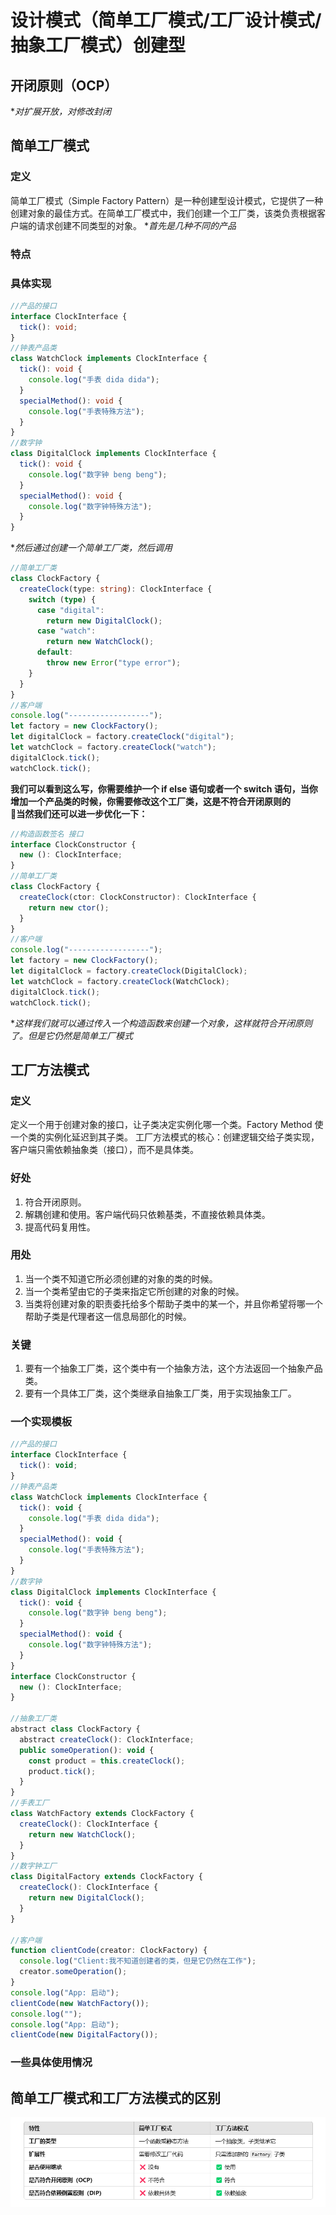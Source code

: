 # 设计模式（简单工厂模式/工厂设计模式/抽象工厂模式）创建型

## 开闭原则（OCP）

\*_对扩展开放，对修改封闭_

## 简单工厂模式

### 定义

简单工厂模式（Simple Factory Pattern）是一种创建型设计模式，它提供了一种创建对象的最佳方式。在简单工厂模式中，我们创建一个工厂类，该类负责根据客户端的请求创建不同类型的对象。 \*_首先是几种不同的产品_

### 特点

### 具体实现

```ts
//产品的接口
interface ClockInterface {
  tick(): void;
}
//钟表产品类
class WatchClock implements ClockInterface {
  tick(): void {
    console.log("手表 dida dida");
  }
  specialMethod(): void {
    console.log("手表特殊方法");
  }
}
//数字钟
class DigitalClock implements ClockInterface {
  tick(): void {
    console.log("数字钟 beng beng");
  }
  specialMethod(): void {
    console.log("数字钟特殊方法");
  }
}
```

\*_然后通过创建一个简单工厂类，然后调用_

```ts
//简单工厂类
class ClockFactory {
  createClock(type: string): ClockInterface {
    switch (type) {
      case "digital":
        return new DigitalClock();
      case "watch":
        return new WatchClock();
      default:
        throw new Error("type error");
    }
  }
}
//客户端
console.log("------------------");
let factory = new ClockFactory();
let digitalClock = factory.createClock("digital");
let watchClock = factory.createClock("watch");
digitalClock.tick();
watchClock.tick();
```

**我们可以看到这么写，你需要维护一个 if else 语句或者一个 switch 语句，当你增加一个产品类的时候，你需要修改这个工厂类，这是不符合开闭原则的**  
🔴**当然我们还可以进一步优化一下：**

```ts
//构造函数签名 接口
interface ClockConstructor {
  new (): ClockInterface;
}
//简单工厂类
class ClockFactory {
  createClock(ctor: ClockConstructor): ClockInterface {
    return new ctor();
  }
}
//客户端
console.log("------------------");
let factory = new ClockFactory();
let digitalClock = factory.createClock(DigitalClock);
let watchClock = factory.createClock(WatchClock);
digitalClock.tick();
watchClock.tick();
```

\*_这样我们就可以通过传入一个构造函数来创建一个对象，这样就符合开闭原则了。但是它仍然是简单工厂模式_

## 工厂方法模式

### 定义

定义一个用于创建对象的接口，让子类决定实例化哪一个类。Factory Method 使一个类的实例化延迟到其子类。
工厂方法模式的核心：创建逻辑交给子类实现，客户端只需依赖抽象类（接口），而不是具体类。

### 好处

1. 符合开闭原则。
2. 解耦创建和使用。客户端代码只依赖基类，不直接依赖具体类。
3. 提高代码复用性。

### 用处

1. 当一个类不知道它所必须创建的对象的类的时候。
2. 当一个类希望由它的子类来指定它所创建的对象的时候。
3. 当类将创建对象的职责委托给多个帮助子类中的某一个，并且你希望将哪一个帮助子类是代理者这一信息局部化的时候。

### 关键

1. 要有一个抽象工厂类，这个类中有一个抽象方法，这个方法返回一个抽象产品类。
2. 要有一个具体工厂类，这个类继承自抽象工厂类，用于实现抽象工厂。

### 一个实现模板

```js
//产品的接口
interface ClockInterface {
  tick(): void;
}
//钟表产品类
class WatchClock implements ClockInterface {
  tick(): void {
    console.log("手表 dida dida");
  }
  specialMethod(): void {
    console.log("手表特殊方法");
  }
}
//数字钟
class DigitalClock implements ClockInterface {
  tick(): void {
    console.log("数字钟 beng beng");
  }
  specialMethod(): void {
    console.log("数字钟特殊方法");
  }
}
interface ClockConstructor {
  new (): ClockInterface;
}

//抽象工厂类
abstract class ClockFactory {
  abstract createClock(): ClockInterface;
  public someOperation(): void {
    const product = this.createClock();
    product.tick();
  }
}
//手表工厂
class WatchFactory extends ClockFactory {
  createClock(): ClockInterface {
    return new WatchClock();
  }
}
//数字钟工厂
class DigitalFactory extends ClockFactory {
  createClock(): ClockInterface {
    return new DigitalClock();
  }
}

//客户端
function clientCode(creator: ClockFactory) {
  console.log("Client:我不知道创建者的类，但是它仍然在工作");
  creator.someOperation();
}
console.log("App: 启动");
clientCode(new WatchFactory());
console.log("");
console.log("App: 启动");
clientCode(new DigitalFactory());

```

### 一些具体使用情况

## 简单工厂模式和工厂方法模式的区别

![alt text](1741939018805.png)
